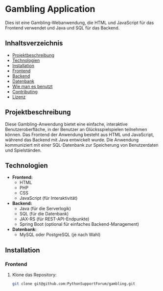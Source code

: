 # Gambling Application

Dies ist eine Gambling-Webanwendung, die HTML und JavaScript für das Frontend verwendet und Java und SQL für das Backend.

## Inhaltsverzeichnis

- [Projektbeschreibung](#projektbeschreibung)
- [Technologien](#technologien)
- [Installation](#installation)
- [Frontend](#frontend)
- [Backend](#backend)
- [Datenbank](#datenbank)
- [Wie man es benutzt](#wie-man-es-benutzt)
- [Contributing](#contributing)
- [Lizenz](#lizenz)

## Projektbeschreibung

Diese Gambling-Anwendung bietet eine einfache, interaktive Benutzeroberfläche, in der Benutzer an Glücksspielspielen teilnehmen können. Das Frontend der Anwendung besteht aus HTML und JavaScript, während das Backend mit Java entwickelt wurde. Die Anwendung kommuniziert mit einer SQL-Datenbank zur Speicherung von Benutzerdaten und Spielständen.

## Technologien

- **Frontend:** 
  - HTML
  - PHP
  - CSS
  - JavaScript (für Interaktivität)
- **Backend:**
  - Java (für die Serverlogik)
  - SQL (für die Datenbank)
  - JAX-RS (für REST-API-Endpunkte)
  - Spring Boot (optional für einfaches Backend-Management)
- **Datenbank:**
  - MySQL oder PostgreSQL (je nach Wahl)

## Installation

### Frontend

1. Klone das Repository:
   ```bash
   git clone git@github.com:PythonSupportForum/gambling.git
